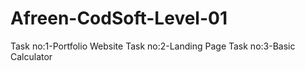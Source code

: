 # Afreen-CodSoft-Level-01
Task no:1-Portfolio Website
Task no:2-Landing Page
Task no:3-Basic Calculator

